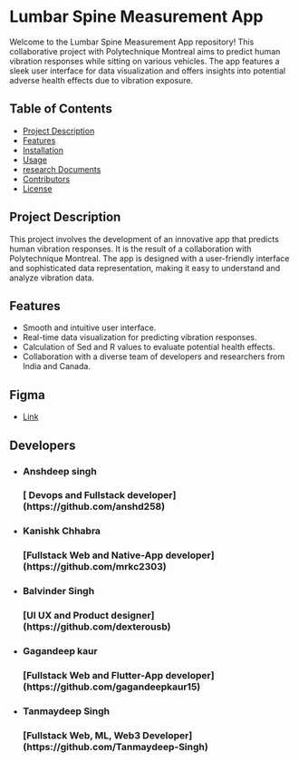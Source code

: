 # Lumbar Spine Measurement App

Welcome to the Lumbar Spine Measurement App repository! This collaborative project with Polytechnique Montreal aims to predict human vibration responses while sitting on various vehicles. The app features a sleek user interface for data visualization and offers insights into potential adverse health effects due to vibration exposure.

## Table of Contents
- [Project Description ](#description)
- [Features](#features)
- [Installation](#installation)
- [Usage](#usage)
- [research Documents](https://drive.google.com/drive/folders/1423uLAkVAZQB-4HbIufF8WYldj-LKHAm?usp=sharing)
- [Contributors](#contributors)
- [License](#license)

## Project Description
This project involves the development of an innovative app that predicts human vibration responses. It is the result of a collaboration with Polytechnique Montreal. The app is designed with a user-friendly interface and sophisticated data representation, making it easy to understand and analyze vibration data. 

## Features
- Smooth and intuitive user interface.
- Real-time data visualization for predicting vibration responses.
- Calculation of Sed and R values to evaluate potential health effects.
- Collaboration with a diverse team of developers and researchers from India and Canada.

## Figma
- [Link](https://www.figma.com/file/PgCW6GmxQ0EcCbNzS0NivB/Data-Hub?type=design&node-id=164%3A5039&mode=design&t=m8CpQ1o961wPeYsG-1)

## Developers
- <h3>Anshdeep singh<h3/>
  [ Devops and Fullstack developer](https://github.com/anshd258)
- <h3>Kanishk Chhabra<h3/>
  [Fullstack Web and Native-App developer](https://github.com/mrkc2303)
- <h3>Balvinder Singh<h3/>
  [UI UX and Product designer](https://github.com/dexterousb)
- <h3>Gagandeep kaur <h3/>
  [Fullstack Web and Flutter-App developer](https://github.com/gagandeepkaur15)
- <h3>Tanmaydeep Singh<h3/>
  [Fullstack Web, ML, Web3 Developer](https://github.com/Tanmaydeep-Singh)

